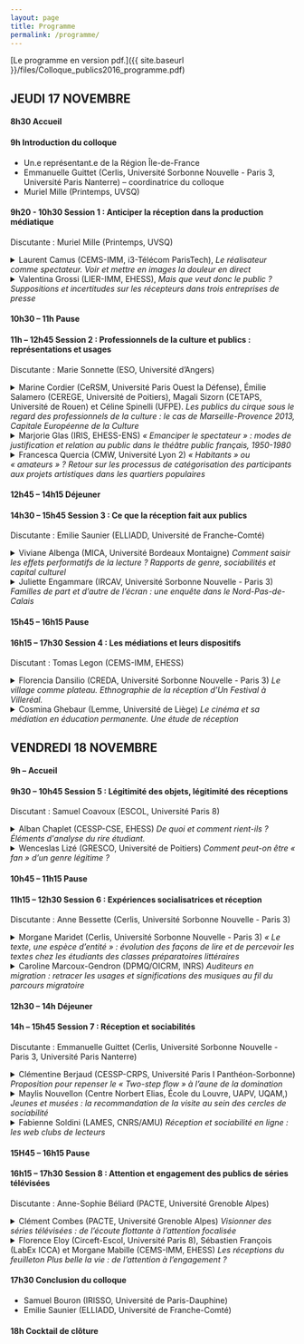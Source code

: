```yaml
---
layout: page
title: Programme
permalink: /programme/
---
```


[Le programme en version pdf.]({{ site.baseurl }}/files/Colloque_publics2016_programme.pdf)

## JEUDI 17 NOVEMBRE

#### 8h30 Accueil

#### 9h Introduction du colloque

+ Un.e représentant.e de la Région Île-de-France 
+ Emmanuelle <span class="author-name">Guittet</span> (Cerlis, Université Sorbonne Nouvelle - Paris 3, Université Paris Nanterre) – coordinatrice du colloque
+ Muriel <span class="author-name">Mille</span> (Printemps, UVSQ)


#### 9h20 - 10h30 Session 1 : Anticiper la réception dans la production médiatique

Discutante : Muriel <span class="author-name">Mille</span> (Printemps, UVSQ) 

<details><summary>Laurent <span class="author-name">Camus</span> (CEMS-IMM, i3-Télécom ParisTech), <em>Le réalisateur comme spectateur. Voir et mettre en images la douleur en direct</em></summary><p>
La présente contribution interrogera la distinction entre émission et réception des images télévisuelles en s’intéressant empiriquement au travail collaboratif de réalisation d’un événement sportif en direct et en montrant comment celui-ci suppose la mise en œuvre à la fois de compétences ordinaires de spectateur et de compétences perceptives normées liées à cette activité professionnelle de mise en images. Lorsqu’un événement est filmé en direct à plusieurs caméras, comme c’est notamment le cas pour les rencontres sportives, la production de l’événement est opérée dans les conditions temporelles de son déroulement et, donc, de sa perception simultanée par les producteurs et les téléspectateurs. Autrement dit, le réalisateur de direct n’est pas placé dans une position d’antériorité perceptive du programme qu’il produit vis-à-vis des téléspectateurs. En tant que médiateur, il est ainsi dans le même temps le producteur de l’événement et membre de son public. C’est à ce mouvement réflexif de production et de perception des images de l’événement en direct que je m’intéresserai ici. Je m’appuierai sur une enquête vidéo-ethnographique menée en régie auprès de réalisateurs et techniciens de la chaîne Canal + lors de la production de matches du championnat de France de football et m’intéresserai en particulier à la manière dont la douleur d’un joueur sur le terrain est perçue à travers les écrans de la régie et au travail par lequel cette douleur apparaît comme un phénomène pertinent pour la narration du match.

</p></details>

<details><summary>Valentina <span class="author-name">Grossi</span> (LIER-IMM, EHESS), <em>Mais que veut donc le public ? Suppositions et incertitudes sur les récepteurs dans trois entreprises de presse</em></summary><p>
À partir d’une enquête ethnographique réalisée pendant notre thèse – portant sur la production d’images d’actualité – nous nous proposons d’analyser la façon dont les publics sont évoqués et stabilisés à l’intérieur des service photo de trois entreprises de presse : l’agence France-Presse (une agence de presse), <em>Libération</em> (une rédaction « papier ») et Le Nouvelobs.com (une rédaction web). Comme cela a été repéré par plusieurs sociologues des médias et du journalisme (<em>cf.</em> par exemple Neveu, 2004), les « producteurs » ne sont en contact avec les « récepteurs » que ponctuellement, à travers des dispositifs de médiation particuliers (ex : le courrier des lecteurs), permettant en quelque sorte d’ « incarner » le public à l’intérieur d’une entreprise médiatique. Nous nous proposons donc d’observer la manière, pour les professionnels de chacune des rédactions mentionnées, d’invoquer, de désigner et de « stabiliser » le public en situation. Nous verrons ainsi que les formes que celui-ci est appelé à revêtir dépendent de plusieurs paramètres, et notamment du poids des logiques économiques, de l’usage qui est fait des dispositifs techniques conçus pour observer et interpréter ses comportements et ses préférences (chiffres de téléchargements à l’AFP, chiffres de vente à <em>Libération</em>, données Chartbeat au Nouvelobs.com) ainsi que de la structuration plus ou moins hiérarchique de chaque rédaction. 

</p></details>


#### 10h30 – 11h Pause

#### 11h – 12h45 Session 2 : Professionnels de la culture et publics : représentations et usages

Discutante : Marie <span class="author-name">Sonnette</span> (ESO, Université d’Angers)

<details><summary>Marine <span class="author-name">Cordier</span> (CeRSM, Université Paris Ouest la Défense), Émilie <span class="author-name">Salamero</span> (CEREGE, Université de Poitiers), Magali <span class="author-name">Sizorn</span> (CETAPS, Université de Rouen) et Céline <span class="author-name">Spinelli</span> (UFPE). <em>Les publics du cirque sous le regard des professionnels de la culture : le cas de Marseille-Provence 2013, Capitale Européenne de la Culture</em></summary><p>
En prenant pour objet le regard porté par les programmateurs sur le cirque et ses publics, cette communication se propose d’analyser la manière dont ces représentations ont été mobilisées dans le cas de <em>Cirque en capitales</em>, évènement qui s’est déroulé début 2013 dans la région marseillaise. L’enquête collective menée dans le cadre du programme de recherche « Publics et pratiques culturelles de Marseille-Provence 2013, Capitale européenne de la Culture » (Girel, 2015), a permis de montrer que les responsables des différentes institutions impliquées dans la mise en place de cet évènement prêtent au cirque une capacité à élargir leur audience en attirant le « grand public », voire en captant des spectateurs issus des classes populaires. Cette référence récurrente au public populaire n’est pas dénuée de certaines ambivalences dans un contexte de diversification des logiques de fréquentation du cirque avec l’arrivée de nouvelles esthétiques depuis la fin des années 1970. Ainsi la référence aux publics de cirque et à leurs attentes supposées s’est vue mobilisée par les professionnels pour justifier la mise en place d’un évènement spécifique, contribuant ainsi à la légitimation d’un art jusque-là peu représenté dans les précédentes capitales européennes de la culture. Le succès de fréquentation rencontré par l’évènement semble avoir en grande partie conforté les attentes des professionnels, même si aucune évaluation spécifique n’a été menée qui aurait permis de connaître l’origine sociale des spectateurs. 

</p></details>

<details><summary>Marjorie <span class="author-name">Glas</span> (IRIS, EHESS-ENS) <em>« Emanciper le spectateur » : modes de justification et relation au public dans le théâtre public français, 1950-1980</em></summary><p>
Le champ théâtral français est profondément mû par la croyance en la fonction intrinsèquement sociale ou civique du théâtre. Avec pour référence le théâtre grec de la mimesis ou le théâtre shakespearien (le « théâtre du monde »), les agents du champ voient d’ailleurs dans le public une incarnation symbolique du peuple ou du monde social en général. Si le caractère universel du théâtre est un ressort de justification pour les agents œuvrant dans le champ (il permet notamment de justifier l’intervention publique en matière culturelle), la vocation sociale du théâtre se cristallise également autour de pratiques de mises en relation avec le public qui varient selon les contextes historiques, professionnels et la trajectoire des agents. Ainsi, le théâtre populaire des années 1950, le théâtre amateur des années 1960 ou le théâtre de subversion des années 1970 recoupent-ils autant de conceptions du public et du rôle du théâtre dans le monde social. A travers une analyse des modes de justification comme des pratiques développées autour de la figure du public, cette communication s’attache à saisir les évolutions qui ont affecté la relation entre artistes et public au sein du champ théâtral depuis une soixantaine d’années. Cette recherche représente en outre une contribution supplémentaire à la compréhension des formes d’engagement artistique. 

</p></details>

<details><summary>Francesca <span class="author-name">Quercia</span> (CMW, Université Lyon 2) <em>« Habitants » ou « amateurs » ? Retour sur les processus de catégorisation des participants aux projets artistiques dans les quartiers populaires</em></summary><p>
Depuis une trentaine d’années, l’implication de la culture dans le secteur social n’a cessé de se renforcer. Avec la redéfinition des politiques culturelles et de la politique de la ville, les artistes se voient assigner des missions sociales : renforcer le lien social, contribuer au décloisonnement des quartiers et à l’intégration sociale des populations marginalisées. Parmi les différentes pratiques artistiques, le théâtre a souvent constitué un « outil de prédilection » (Hamidi-Kim, 2011, p. 36) dans des politiques nationales et locales, afin d’atteindre des finalités sociales et de démocratie participative (Blondel, 2011 ; Bureau, Perrenoud, Shapiro, 2009 ; Hamidi-Kim, 2013). Dans ce contexte, de nombreux groupes de théâtre proposent des projets avec les habitants et les quartiers populaires sont progressivement investis par une multitude de compagnies professionnelles. 
En s’appuyant sur une enquête ethnographique réalisée dans des compagnies de théâtre en Italie, cette contribution vise à comprendre dans quelle mesure la nécessité pour les metteurs en scène de s’inscrire dans des dispositifs d’action publique spécifiques influence la façon dont ils définissent et catégorisent les publics auxquels ils s’adressent, dans différents contextes d’interaction. Après avoir brièvement retracé l’histoire des politiques locales en soutien à l’action théâtrale dans les quartiers populaires, nous nous pencherons sur l’analyse d’un ensemble d’injonctions institutionnelles qui pèsent sur les compagnies de théâtre depuis une dizaine d’années (I). Nous verrons que, afin de répondre aux attentes des pouvoirs publics, les intervenants artistiques doivent se conformer à un ensemble de catégories (« habitants », « étrangers », « populations fragiles » etc.) et finissent par « enfermer » les publics auxquels ils s’adressent dans des classifications relativement figées. Ces processus engendrent des multiples tensions à l’intérieur des associations, certains participants ne se reconnaissant pas dans les catégories qui leur sont assignées (II).  
</p></details>


#### 12h45 – 14h15 Déjeuner

#### 14h30 – 15h45 Session 3 : Ce que la réception fait aux publics 

Discutante : Emilie <span class="author-name">Saunier</span> (ELLIADD, Université de Franche-Comté)

<details><summary>Viviane <span class="author-name">Albenga</span> (MICA, Université Bordeaux Montaigne) <em>Comment saisir les effets performatifs de la lecture ? Rapports de genre, sociabilités et capital culturel</em></summary><p>
Cette communication aborde la question des effets des pratiques de lecture sur les trajectoires biographiques à partir des enjeux liés aux rapports de genre ainsi qu’au capital culturel investi dans ces pratiques. En s’appuyant sur une enquête réalisée sur trois cercles de lecture lyonnais, par observation et réalisation de 42 entretiens biographiques, nous présenterons les effets de la lecture en termes de construction du genre et de mobilité sociale pour des enquêté.e.s appartenant aux classes moyennes à fort capital culturel. Nous nous situerons dans une approche sociologique de la socialisation (Darmon, 2003) replaçant les pratiques de lecture comme « pratiques de soi » (Foucault) dans un espace des possibles de genre et de classe. Cette approche permet de montrer comment les pratiques de lecture sont à la fois inscrites dans des appartenances sociales, et contribuent en retour à transgresser des normes de genre ou encore à effectuer des mobilités. En premier lieu, nous montrerons comment les discours recueillis en entretiens et lors des observations mettent au jour différents types d’identifications (Jauss, 1978) aux personnages et aux auteur.e.s, identifications qui, confrontées aux trajectoires de vie des enquêté.e.s, révèlent des effets de genre par la lecture (Albenga, 2011). En second lieu, nous mettrons au jour les effets de ces identifications en termes de mobilités physique, identitaire et sociale pour les lecteurs et lectrices. Dans une dernière partie, nous reviendrons sur la comparaison effectuée entre cette enquête et celle de Laurence Bachmann auprès de femmes genevoises de classes moyennes à faible capital culturel (Albenga et Bachmann, 2015). Cette comparaison montre que ce n’est pas la détention du capital culturel en lui-même, mais plutôt la manière dont les socialisations l’actualisent, qui rend la lecture « performative ». 

</p></details>

<details><summary>Juliette <span class="author-name">Engammare</span> (IRCAV, Université Sorbonne Nouvelle - Paris 3) <em>Familles de part et d’autre de l’écran : une enquête dans le Nord-Pas-de-Calais</em></summary><p>
Déclarer que les séries télévisées sont à la mode est un lieu commun. Mais c’est moins parce qu’elles ont dorénavant le vent en poupe, que parce qu’elles participent, par nature, et par l’usage qu’en font les familles, d’une forme de récurrence, d’un retour (deleuzien), que les séries télévisées font l’objet de cette étude. Puisque là encore il va sans dire que la famille est un sujet central des séries, il a semblé opportun de mener une enquête ethnosociologique (Lapassade, 1991) pendant trois ans au sein de sept familles du Nord-Pas-de-Calais pour tenter de découvrir comment les familles auxquelles s’adressent ces séries (La petite maison dans la prairie, NBC, 1974-1983, et Malcolm in the middle, FOX, 2000-2006) y réagissaient. Ainsi nous verrons que, pourtant bien distinctes et souvent en tension l’une par rapport à l’autre, ces séries sont étroitement liées au regard des modalités de leur diffusion, de leur contenu, et des discours des familles (fréquemment nostalgiques) les concernant. Il s’agira ici de penser la nostalgie à la manière d’une source de création. En effet, les sujets observés envisagent ces séries comme une ressource curative, point de départ d’une construction voire une reconstruction de soi, laquelle amène à la composition de situations singulières -- quelquefois aux allures de psychodrame, a fortiori en présence de l’enquêtrice -- de décors de scène (Goffman, 1973) et à la confection d’un patrimoine familial télévisuel.
</p></details>


#### 15h45 – 16h15 Pause

#### 16h15 – 17h30 Session 4 : Les médiations et leurs dispositifs

Discutant : Tomas <span class="author-name">Legon</span> (CEMS-IMM, EHESS)

<details><summary>Florencia <span class="author-name">Dansilio</span> (CREDA, Université Sorbonne Nouvelle - Paris 3) <em>Le village comme plateau. Ethnographie de la réception d’Un Festival à Villeréal.</em></summary><p>
Suite à une recherche ethnographique menées en immersion, lors de deux éditions d’Un Festival à Villeréal, - en mobilisant différents outils de récolte de donnes : entretiens avec les habitants, observations participantes, questionnaires auprès des publics -, cette communication vise à présenter quelques résultats préliminaires de la réflexion sur les liens entre les artistes – en tant que population saisonnière, qui produit des biens culturels- et les habitants – en tant que population permanente, qui fait office de public pour les premiers résultat de cette résidence théâtrale. Cette rencontre de deux populations sociologiquement éloignés, celle des jeunes professionnels du spectacle vivant et celle des villageois ayant un accès à la « culture légitime » très restreinte, met en évidence les clivages typiques de la détention différentielle de capitaux culturels, mais questionne également certaines prémisses de la sociologie des publics sur les critères de la formation du goût. Comment les habitants de Villeréal reçoivent ils ces créations issues des compagnies qui sont parfois à la pointe du jeune théâtre français, quand la plupart d’entre eux, ont une maigre fréquentation du théâtre ? Existe-t-il un échange artistique -soit pendant les processus de création, soit après les instances de représentation - entre ces deux populations ? La mise en place d’une sorte de « sociabilité coopérative » entre les artistes et les habitants est un des objectifs que la résidence essaye de développer au fil des années. Or, comment cette sociabilité influence la réception des œuvres ? Pour cela, nous allons présenter d’abord une typologie du public d’Un Festival à Villeréal, ainsi que la définition de ce que nous appelons « sociabilité coopérative » pour ensuite analyser les différentes modalités de réception des pièces théâtrales que nous avons répertoriés, en essayant d’identifier les conflits qui émergent de cette rencontre.
</p></details>

<details><summary>Cosmina <span class="author-name">Ghebaur</span> (Lemme, Université de Liège) <em>Le cinéma et sa médiation en éducation permanente. Une étude de réception</em></summary><p>
Jusque dans les années 1980/1990, les politiques culturelles privilégient en Belgique francophone le référentiel de la démocratie culturelle ; on assiste ensuite à une « revalorisation » des beaux-arts (Genard 2013, 2014), y compris dans le secteur de l’éducation permanente historiquement construit pourtant sur la « séparation forte », voire « l’antagonisme » avec la culture cultivée (Genard 2010). Alors que des dispositifs institutionnels sont mis en place pour rapprocher des publics et des œuvres, comment se fait-il que certains de ces dispositifs contribuent au contraire à nourrir des réticences et résistances et à fabriquer ainsi des « non-publics » (Ancel & Pessin 2004) ?
Cette communication s’intéressera à la médiation mise en œuvre par des professionnels de l’alphabétisation pour adultes – le terme médiation est entendu au sens très large d’ensemble de couches (discours, pratiques, interactions, etc.) qui viennent s’interposer entre des publics et des œuvres. Je prendrai l’exemple d’un film sur l’excision proposé à des immigrés non-européens des classes populaires et analyserai les séances de préparation organisées par des formatrices de plusieurs associations bruxelloises. L’idée sera d’essayer de saisir ce qui, dans la médiation instaurée, est susceptible de nourrir chez les spectateurs des représentations pouvant conforter, légitimer ou ancrer l’absence de pratique cinématographique. Cela revient à aborder la réception comme « adresse » (Servais 2015) et le dispositif de médiation lui-même en tant qu’il pose, figure ou construit socialement ses destinataires.
</p></details>


## VENDREDI 18 NOVEMBRE

#### 9h – Accueil

#### 9h30 – 10h45 Session 5 : Légitimité des objets, légitimité des réceptions

Discutant : Samuel <span class="author-name">Coavoux</span> (ESCOL, Université Paris 8)

<details><summary>Alban <span class="author-name">Chaplet</span> (CESSP-CSE, EHESS) <em>De quoi et comment rient-ils ? Éléments d'analyse du rire étudiant.</em></summary><p>
Cette communication vise à dégager quelques principes qui commandent les goûts humoristiques, en fonction des caractéristiques sociales des individus. L’enquête, réalisée par questionnaire auprès d’étudiants, examine si à l’origine sociale, au sexe et à l’engagement politique des étudiants sont associés des variations marquées en termes de consommations et de goûts humoristiques. Si l’on a transposé au rire des formes de questionnements classiques en sociologie de la culture, une attention plus grande que d’ordinaire a été portée aux modalités des pratiques et aux modes d’appropriation des œuvres. Pour saisir les logiques sociales des goûts, les manières de consommer sont souvent aussi importantes – et socialement différenciées – que les biens consommés.
Dans un premier temps, seront examinées les différentes préférences en matière d’humour – « lowbrow art par excellence » (Kuipers, 2006, p.374) – au prisme des caractéristiques sociales des étudiants. L’enquête montre que les ressources économique et culturelle héritées et la socialisation genrée produisent des goûts et des catégories de classements en matière d’humour. Dans un second temps, l’analyse s’attachera aux modes d’appropriation des œuvres. Quatre univers de pratiques ont été définis statistiquement entre lesquels des différences sociales nettes se font jour. Certains se caractérisent par une multiplicité dans les modes d’appropriation, d’autres par des formes d’appropriation spécifiques et privilégiées. Certains goûts humoristiques apparaissent alors comme relevant d’univers de pratiques particuliers.
</p></details>

<details><summary>Wenceslas <span class="author-name">Lizé</span> (GRESCO, Université de Poitiers) <em>Comment peut-on être « fan » d’un genre légitime&nbsp;?</em></summary><p>
Dans les travaux sur la réception, la figure de l’amateur éclairé s’oppose souvent à celle du fan. Mais au fond, qu’est-ce qui distingue les modes d’appropriation caractéristiques de ces deux figures culturelles ? Cette communication propose des éléments de réponse en partant du rapport au jazz d’un collectif de jazzophiles chevronnés auprès desquels j’ai mené une enquête ethnographique. Les pratiques de ces habitués des premiers rangs sont examinées de façon à faire apparaître un phénomène paradoxal, celui de l’hétérogénéité entre les préférences et le comportement culturel. Alors que leurs goûts les orientent vers les productions et les lieux culturellement légitimes du jazz, l’intensité de la pratique, l’assiduité et la volonté de ces amateurs d’arriver systématiquement les premiers pour s’approprier les places des premiers rangs ne sont pas sans évoquer cette modalité jugée obsessionnelle de la passion qui caractérise les fans. Il s’agira pour finir de se demander si cette modalité cultivée du rapport « fan » à une musique légitime peut être rapportée aux propriétés sociales et à la position relative de ces passionnés au sein du public du jazz.
</p></details>


#### 10h45 – 11h15 Pause

#### 11h15 – 12h30 Session 6 : Expériences socialisatrices et réception

Discutante : Anne <span class="author-name">Bessette</span> (Cerlis, Université Sorbonne Nouvelle - Paris 3)

<details><summary>Morgane <span class="author-name">Maridet</span> (Cerlis, Université Sorbonne Nouvelle - Paris 3) <em>« Le texte, une espèce d’entité » : évolution des façons de lire et de percevoir les textes chez les étudiants des classes préparatoires littéraires</em></summary><p>
Cette communication, basée sur une recherche doctorale achevée en 2016, revient sur la façon dont l’expérience de la classe préparatoire littéraire marque un tournant dans la carrière de lecteur des étudiants. A partir d’une enquête composée essentiellement d’entretiens semi-directifs avec des étudiants et anciens étudiants de CPGE littéraire d’Île de France, on cherche à montrer comment cette formation est à l’origine de, outre un réseau de sociabilité ou le partage de références communes, la construction de catégories d’analyse et de classement des textes. En reprenant la distinction opérée par F. Renard (2013) au sujet des façons de lire des élèves de Seconde (lecture pragmatique / lecture analytique), il s’agit de voir ici comment s’élabore ici un rapport au texte analytique qui procède de la construction d’une « lecture esthète » (Mauger et al., 1999), qui est une façon de lire mais aussi de considérer le texte – et plus particulièrement la littérature – comme objet d’étude. Les étudiants des classes préparatoires décrivent ainsi leurs années de CPGE comme l’accession à un rapport plus « expert » à la lecture : il s’agit de pouvoir extraire de tout texte les connaissances, les raisonnements ou les contenus nécessaires pour les réinvestir dans des réflexions ou productions diverses.
</p></details>

<details><summary>Caroline <span class="author-name">Marcoux-Gendron</span> (DPMQ/OICRM, INRS) <em>Auditeurs en migration : retracer les usages et significations des musiques au fil du parcours migratoire</em></summary><p>
Dans un contexte mondial de mobilité accrue des individus comme des biens symboliques, des auteurs proposent de réinterroger les logiques d’organisation des goûts et pratiques culturelles en tenant compte de l’origine des individus au même titre que leur niveau d’éducation, sexe, âge, etc. (par ex. Bennett et al. 2009; Coulangeon 2007; DiMaggio et Ostrower 1992). Cette approche peut cependant souffrir de lacunes, notamment en traitant l’origine de manière monolithique ou en ne tenant pas compte de l’effet croisé d’autres facteurs sociodémographiques. En outre, ces réflexions négligent parfois de considérer l’effet de l’expérience migratoire sur les goûts et pratiques, paramètre pourtant important lorsqu’on envisage la participation culturelle tel un processus construit tout au long du cycle de vie. En ce sens, le moment charnière de la migration peut s’accompagner de transformations dans les goûts et pratiques, leurs usages et significations.
Cette communication explorera le potentiel d’une approche du goût musical et des pratiques culturelles d’individus migrants davantage arrimée à leur expérience migratoire. Des entretiens sous forme de récits de vie auprès d’auditeurs experts que sont des musiciens ayant immigré à Montréal ont permis de retracer leurs parcours sur les plans spatial, social, culturel comme proprement musical. Les différents « temps de la réception » (Djakouane 2011) chez ces individus témoignent du caractère mouvant de leur rapport aux musiques, mais aussi des négociations et reconfigurations de leurs multiples dimensions identitaires (Stokes 1994). En somme, étudier la réception musicale à l’aune du parcours migratoire permet de mieux saisir la formation des usages et les significations que ces auditeurs confèrent aux musiques.
</p></details>


#### 12h30 – 14h Déjeuner

#### 14h – 15h45 Session 7 : Réception et sociabilités

Discutante : Emmanuelle <span class="author-name">Guittet</span> (Cerlis, Université Sorbonne Nouvelle - Paris 3, Université Paris Nanterre)

<details><summary>Clémentine <span class="author-name">Berjaud</span> (CESSP-CRPS, Université Paris I Panthéon-Sorbonne) <em>Proposition pour repenser le « Two-step flow » à l’aune de la domination</em></summary><p>
Cette communication a pour objectif de revenir sur la question classique des effets de la communication politique du point de vue de la sociologie, à partir du cas du Venezuela d’Hugo Chávez. L’enquête dont elle est issue, menée durant plusieurs années, visait à proposer un modèle d’analyse des réceptions de discours politiques télévisés à partir d’une explication par le social. Dans le cadre d’un contexte où la parole présidentielle se reflétait, comme démultipliée, sur tous les écrans du pays (on compte près de 2600 discours sur la période 1998-2012 pour plus de 3500 heures de direct), le travail effectué se caractérise par une attention accrue aux modalités concrètes et pratiques de la réception des messages politiques médiatisés du côté du public. Cette proposition porte plus précisément sur l’ancrage des réceptions dans les sociabilités et les interactions ordinaires des publics. Ceux-ci ont été étudiés au concret, déconstruits et replacés dans leurs ancrages sociaux, permettant ainsi de mieux saisir les conditions et les implications sociales et collectives des réceptions des discours politiques. Le dispositif empirique multimodal se déploie autour d’entretiens collectifs avec supports, représentant un total de 103 enquêtés répartis en 29 groupes dits « naturels », d’entretiens individuels compréhensifs, approfondis et pour partie panélisés, d’observations ethnographiques ou plus ponctuelles et complété par la passation de questionnaires pour chaque participant. En termes de construction de l’échantillon, le principe de diversification a été retenu, en prenant notamment en compte les positions dans l’espace social (de l’agricultrice au niveau scolaire primaire à l’avocat ou au médecin surdiplômé en passant par des habitants d’un bidonville et nombre de situations plus intermédiaires) et les relations interpersonnelles (réceptions familiales, entre amis proches, voisins, et entre collègues de travail). 
Cette approche, par le bas, permet alors d’éclairer autrement la question des effets chère à Lazarsfeld : en re-sociologisant les notions de groupe primaire et de leader d’opinion.
</p></details>

<details><summary>Maylis <span class="author-name">Nouvellon</span> (Centre Norbert Elias, École du Louvre, UAPV, UQAM,) <em>Jeunes et musées : la recommandation de la visite au sein des cercles de sociabilité</em></summary><p>
Cette communication se situe dans une approche globale de l’expérience muséale, considérant que celle-ci ne se limite pas au temps et au lieu de la visite ni ne se résume à un usage didactique ou esthète du musée. Nous nous intéressons à l’inscription de la visite muséale dans les cercles de sociabilité et à la manière dont celle-ci structure les usages du musée chez les jeunes générations de visiteurs. Pour cela, nous nous appuyons sur deux enquêtes. La première est statistique et a été menée par le ministère de la Culture auprès des visiteurs de 18 à 25 ans bénéficiaires de la gratuité. Elle interroge, entre autres éléments, l’activité de conseil et de recommandation de la visite que certains visiteurs exercent auprès de leur entourage ou qui, pour d’autres, a fonctionné comme motivation à la visite. La seconde enquête – enquête qualitative menée auprès d’une trentaine de jeunes adultes diversement familiers des musées – met en perspective ces données en interrogeant la place qu’occupe la visite muséale au sein des cercles de sociabilité de ces jeunes : avec qui choisit-on de visiter, dans quel(s) contexte(s) et à quelle(s) fin(s) ? En montrant qu’on ne visite ni indifféremment ni de la même manière avec chacun des membres de son cercle de sociabilité, ces enquêtes mettent en lumière le rôle que les visiteurs endossent dans la diffusion de cette pratique et les stratégies dont ils usent pour ce faire. 

</p></details>

<details><summary>Fabienne <span class="author-name">Soldini</span> (LAMES, CNRS/AMU) <em>Réception et sociabilité en ligne : les web clubs de lecteurs</em></summary><p>
Ma communication porte sur les formes de sociabilité lectorale en ligne au sein de cinq sites web de communautés de lecteurs, sociabilité qui est essentiellement discursive et revêt deux formes, une sociabilité discursive formelle, régie par les contraintes d’écriture spécifiques à chaque site qui organisent les mises en discours des réceptions, et une sociabilité discursive spontanée et réactive productrice de méta-réception et de métadiscours. La sociabilité discursive, qui n’implique qu’une part des lecteurs inscrits, est codifiée par un ensemble de règles. La mise en ligne d’une critique nécessite le respect d’un arsenal de contraintes d’écriture qui encadrent sa rédaction et qui distingue la sociabilité discursive des sites de lecteurs de la sociabilité conversationnelle des réseaux sociaux numériques. Ces normes donnent lieu à une sociabilité discriminante car favorisant les lecteurs dotés de solides compétences scripturales. Leur respect engendre peu d’interactions entre lecteurs. La sociabilité discursive spontanée qui s’exprime sur les forums revêt un aspect conversationnel et exprime des fortes interactions entre récepteurs. Au sein de ce vaste réseau de lecteurs s’organisent ainsi des groupes de lecteurs rassemblés par des affinités lectorales essentiellement génériques. Cependant le genre lu reproduit des variables sociales de distinction. Les sociabilités demeurent ségréguées et cloisonnées. 
</p></details>


#### 15H45 – 16h15 Pause

#### 16h15 – 17h30 Session 8 : Attention et engagement des publics de séries télévisées

Discutante : Anne-Sophie <span class="author-name">Béliard</span> (PACTE, Université Grenoble Alpes)

<details><summary>Clément <span class="author-name">Combes</span> (PACTE, Université Grenoble Alpes) <em>Visionner des séries télévisées : de l’écoute flottante à l’attention focalisée</em></summary><p>
Comment regarde-t-on une série télévisée ? Plus précisément, comment les spectateurs investissent-ils <em>in situ</em> les fictions télévisées qu’ils consomment ? Incidemment, de quelles façons les récents dispositifs de consommation audiovisuelle domestique et mobile (home cinema, tablette, smartphone, etc.) contribuent-ils à ces investissements attentionnels ? Prolongeant les analyses de Richard Hoggart sur l’« attention oblique » ou encore de Michel de Certeau sur le retrait progressif du corps du lecteur consécutif à l’essor de la lecture silencieuse, nous nous intéresserons au phénomène analogue de désengagement des corps téléspectatoriels lié à l’intensification des occasions de contact avec les écrans. La pénétration croissante des images animées dans notre quotidien les banalise, les <em>désacralise</em>. Aidés d’une palette de dispositifs techniques, les spectateurs se sont affranchis en partie de l’autorité du discours télévisuel. Mais ils ont pu tout autant s’y soumettre de plus belle : par exemple la télécommande peut être à la fois un instrument de mise à distance (zapping, coupure du son) que de (ré)engagement (hausse du volume sonore, prise d’informations sur le programme en cours). Nous verrons ainsi que la spectature sérielle se situe sur un continuum attentionnel allant de l’écoute flottante et dispersée à l’attention focalisée et investie, cette dernière souvent aidée par un aménagement <em>ad hoc</em> du cadre spectatoriel. La version regardée (VF, VOST…) est également une variable de ce continuum attentionnel. 

</p></details>

<details><summary>Florence <span class="author-name">Eloy</span> (Circeft-Escol, Université Paris 8), Sébastien <span class="author-name">François</span> (LabEx ICCA) et Morgane <span class="author-name">Mabille</span> (CEMS-IMM, EHESS) <em>Les réceptions du feuilleton Plus belle la vie : de l’attention à l’engagement ?</em></summary><p>
Déclarer que les séries télévisées sont à la mode est un lieu commun. Mais c’est moins parce qu’elles ont dorénavant le vent en poupe, que parce qu’elles participent, par nature, et par l’usage qu’en font les familles, d’une forme de récurrence, d’un retour (deleuzien), que les séries télévisées font l’objet de cette étude. Puisque là encore il va sans dire que la famille est un sujet central des séries, il a semblé opportun de mener une enquête ethnosociologique (Lapassade, 1991) pendant trois ans au sein de sept familles du Nord-Pas-de-Calais pour tenter de découvrir comment les familles auxquelles s’adressent ces séries (<em>La petite maison dans la prairie</em>, NBC, 1974-1983, et <em>Malcolm in the middle,</em> FOX, 2000-2006) y réagissaient. Ainsi nous verrons que, pourtant bien distinctes et souvent en tension l’une par rapport à l’autre, ces séries sont étroitement liées au regard des modalités de leur diffusion, de leur contenu, et des discours des familles (fréquemment nostalgiques) les concernant. Il s’agira ici de penser la nostalgie à la manière d’une source de création. En effet, les sujets observés envisagent ces séries comme une ressource curative, point de départ d’une construction voire une <em>reconstruction</em> de soi, laquelle amène à la composition de situations singulières- quelquefois aux allures de psychodrame, <em>a fortiori</em> en présence de l’enquêtrice- de décors de scène (Goffman, 1973) et à la confection d’un <em>patrimoine</em> familial télévisuel. 

</p></details>


#### 17h30 Conclusion du colloque

+ Samuel <span class="author-name">Bouron</span> (IRISSO, Université de Paris-Dauphine) 
+ Emilie <span class="author-name">Saunier</span> (ELLIADD, Université de Franche-Comté)

#### 18h Cocktail de clôture
